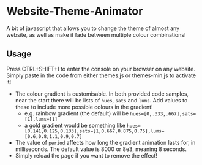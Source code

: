 # Website-Theme-Animator
A bit of javascript that allows you to change the theme of almost any website, as well as make it fade between multiple colour combinations!

## Usage
Press CTRL+SHIFT+I to enter the console on your browser on any website. Simply paste in the code from either themes.js or themes-min.js to activate it!
- The colour gradient is customisable. In both provided code samples, near the start there will be lists of `hues`, `sats` and `lums`. Add values to these to include more possible colours in the gradient!
	- e.g. rainbow gradient (the default) will be `hues=[0,.333,.667],sats=[1],lums=[1]`
	- a gold gradient would be something like `hues=[0.141,0.125,0.133],sats=[1,0.667,0.875,0.75],lums=[0.6,0.8,1.1,0.9,0.7]`
- The value of `period` affects how long the gradient animation lasts for, in milliseconds. The default value is 8000 or 8e3, meaning 8 seconds.
- Simply reload the page if you want to remove the effect!
